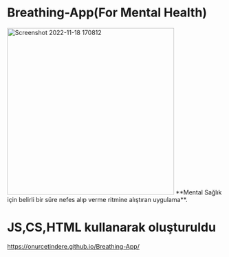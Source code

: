 # Breathing-App(For Mental Health)
<img width="388" alt="Screenshot 2022-11-18 170812" src="https://user-images.githubusercontent.com/109750517/202723568-5e95af10-923e-4167-856f-094622d52978.png">
**Mental Sağlık için belirli bir süre nefes alıp verme ritmine alıştıran uygulama**.

# JS,CS,HTML kullanarak oluşturuldu
https://onurcetindere.github.io/Breathing-App/

